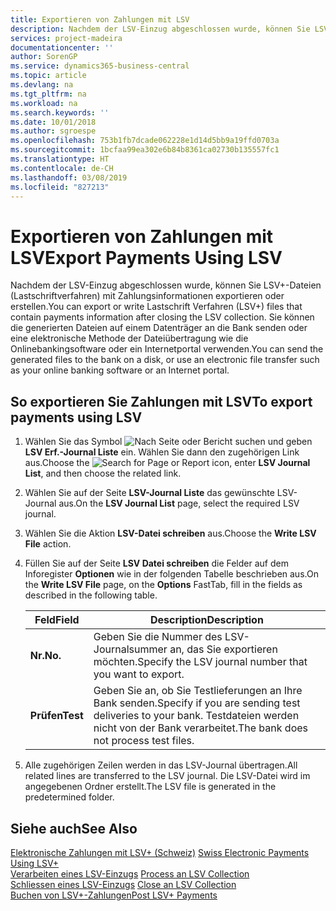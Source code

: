 ```yaml
---
title: Exportieren von Zahlungen mit LSV
description: Nachdem der LSV-Einzug abgeschlossen wurde, können Sie LSV+-Dateien (Lastschriftverfahren) mit Zahlungsinformationen exportieren oder erstellen. Sie können die generierten Dateien auf einem Datenträger an die Bank senden oder eine elektronische Methode der Dateiübertragung wie die Onlinebankingsoftware oder ein Internetportal verwenden.
services: project-madeira
documentationcenter: ''
author: SorenGP
ms.service: dynamics365-business-central
ms.topic: article
ms.devlang: na
ms.tgt_pltfrm: na
ms.workload: na
ms.search.keywords: ''
ms.date: 10/01/2018
ms.author: sgroespe
ms.openlocfilehash: 753b1fb7dcade062228e1d14d5bb9a19ffd0703a
ms.sourcegitcommit: 1bcfaa99ea302e6b84b8361ca02730b135557fc1
ms.translationtype: HT
ms.contentlocale: de-CH
ms.lasthandoff: 03/08/2019
ms.locfileid: "827213"
---
```

# <a name="export-payments-using-lsv"></a><span data-ttu-id="5249a-104">Exportieren von Zahlungen mit LSV</span><span class="sxs-lookup"><span data-stu-id="5249a-104">Export Payments Using LSV</span></span>
<span data-ttu-id="5249a-105">Nachdem der LSV-Einzug abgeschlossen wurde, können Sie LSV+-Dateien (Lastschriftverfahren) mit Zahlungsinformationen exportieren oder erstellen.</span><span class="sxs-lookup"><span data-stu-id="5249a-105">You can export or write Lastschrift Verfahren (LSV+) files that contain payments information after closing the LSV collection.</span></span> <span data-ttu-id="5249a-106">Sie können die generierten Dateien auf einem Datenträger an die Bank senden oder eine elektronische Methode der Dateiübertragung wie die Onlinebankingsoftware oder ein Internetportal verwenden.</span><span class="sxs-lookup"><span data-stu-id="5249a-106">You can send the generated files to the bank on a disk, or use an electronic file transfer such as your online banking software or an Internet portal.</span></span>  

## <a name="to-export-payments-using-lsv"></a><span data-ttu-id="5249a-107">So exportieren Sie Zahlungen mit LSV</span><span class="sxs-lookup"><span data-stu-id="5249a-107">To export payments using LSV</span></span>  

1.  <span data-ttu-id="5249a-108">Wählen Sie das Symbol ![Nach Seite oder Bericht suchen](../../media/ui-search/search_small.png "Nach Seite ober Bericht suchen") und geben **LSV Erf.-Journal Liste** ein. Wählen Sie dann den zugehörigen Link aus.</span><span class="sxs-lookup"><span data-stu-id="5249a-108">Choose the ![Search for Page or Report](../../media/ui-search/search_small.png "Search for Page or Report icon") icon, enter **LSV Journal List**, and then choose the related link.</span></span>  
2.  <span data-ttu-id="5249a-109">Wählen Sie auf der Seite **LSV-Journal Liste** das gewünschte LSV-Journal aus.</span><span class="sxs-lookup"><span data-stu-id="5249a-109">On the **LSV Journal List** page, select the required LSV journal.</span></span>  
3.  <span data-ttu-id="5249a-110">Wählen Sie die Aktion **LSV-Datei schreiben** aus.</span><span class="sxs-lookup"><span data-stu-id="5249a-110">Choose the **Write LSV File** action.</span></span>  
4.  <span data-ttu-id="5249a-111">Füllen Sie auf der Seite **LSV Datei schreiben** die Felder auf dem Inforegister **Optionen** wie in der folgenden Tabelle beschrieben aus.</span><span class="sxs-lookup"><span data-stu-id="5249a-111">On the **Write LSV File** page, on the **Options** FastTab, fill in the fields as described in the following table.</span></span>  

    |<span data-ttu-id="5249a-112">Feld</span><span class="sxs-lookup"><span data-stu-id="5249a-112">Field</span></span>|<span data-ttu-id="5249a-113">Description</span><span class="sxs-lookup"><span data-stu-id="5249a-113">Description</span></span>|  
    |---------------------------------|---------------------------------------|  
    |<span data-ttu-id="5249a-114">**Nr.**</span><span class="sxs-lookup"><span data-stu-id="5249a-114">**No.**</span></span>|<span data-ttu-id="5249a-115">Geben Sie die Nummer des LSV-Journalsummer an, das Sie exportieren möchten.</span><span class="sxs-lookup"><span data-stu-id="5249a-115">Specify the LSV journal number that you want to export.</span></span>|  
    |<span data-ttu-id="5249a-116">**Prüfen**</span><span class="sxs-lookup"><span data-stu-id="5249a-116">**Test**</span></span>|<span data-ttu-id="5249a-117">Geben Sie an, ob Sie Testlieferungen an Ihre Bank senden.</span><span class="sxs-lookup"><span data-stu-id="5249a-117">Specify if you are sending test deliveries to your bank.</span></span> <span data-ttu-id="5249a-118">Testdateien werden nicht von der Bank verarbeitet.</span><span class="sxs-lookup"><span data-stu-id="5249a-118">The bank does not process test files.</span></span>|  

5.  <span data-ttu-id="5249a-119">Alle zugehörigen Zeilen werden in das LSV-Journal übertragen.</span><span class="sxs-lookup"><span data-stu-id="5249a-119">All related lines are transferred to the LSV journal.</span></span> <span data-ttu-id="5249a-120">Die LSV-Datei wird im angegebenen Ordner erstellt.</span><span class="sxs-lookup"><span data-stu-id="5249a-120">The LSV file is generated in the predetermined folder.</span></span>  

## <a name="see-also"></a><span data-ttu-id="5249a-121">Siehe auch</span><span class="sxs-lookup"><span data-stu-id="5249a-121">See Also</span></span>  
 <span data-ttu-id="5249a-122">[Elektronische Zahlungen mit LSV+ (Schweiz)](swiss-electronic-payments-using-lsv-.md) </span><span class="sxs-lookup"><span data-stu-id="5249a-122">[Swiss Electronic Payments Using LSV+](swiss-electronic-payments-using-lsv-.md) </span></span>  
 <span data-ttu-id="5249a-123">[Verarbeiten eines LSV-Einzugs](how-to-process-an-lsv-collection.md) </span><span class="sxs-lookup"><span data-stu-id="5249a-123">[Process an LSV Collection](how-to-process-an-lsv-collection.md) </span></span>  
 <span data-ttu-id="5249a-124">[Schliessen eines LSV-Einzugs](how-to-close-an-lsv-collection.md) </span><span class="sxs-lookup"><span data-stu-id="5249a-124">[Close an LSV Collection](how-to-close-an-lsv-collection.md) </span></span>  
 [<span data-ttu-id="5249a-125">Buchen von LSV+-Zahlungen</span><span class="sxs-lookup"><span data-stu-id="5249a-125">Post LSV+ Payments</span></span>](how-to-post-lsv-payments.md)
